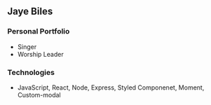 ## Jaye Biles
### Personal Portfolio

- Singer
- Worship Leader

### Technologies
- JavaScript, React, Node, Express, Styled Componenet, Moment, Custom-modal